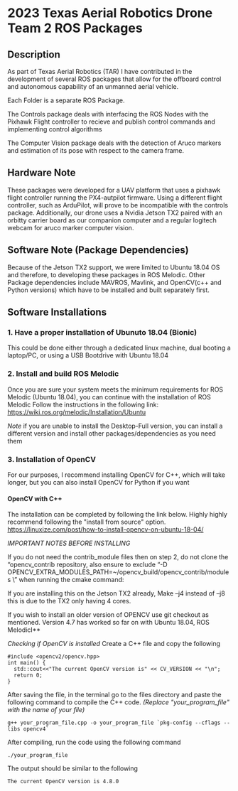 # **2023 Texas Aerial Robotics Drone Team 2 ROS Packages**

## **Description**
As part of Texas Aerial Robotics (TAR) I have contributed in the development of several ROS packages that allow for the offboard control and autonomous capability of an unmanned aerial vehicle.

Each Folder is a separate ROS Package. 

The Controls package deals with interfacing the ROS Nodes with the Pixhawk Flight controller to recieve and publish control commands and implementing control algorithms

The Computer Vision package deals with the detection of Aruco markers and estimation of its pose with respect to the camera frame.

## **Hardware Note**
These packages were developed for a UAV platform that uses a pixhawk flight controller running the PX4-autpilot firmware. Using a different flight controller, such as ArduPilot, will prove to be incompatible with the controls package.
Additionally, our drone uses a Nvidia Jetson TX2 paired with an orbitty carrier board as our companion computer and a regular logitech webcam for aruco marker computer vision.


## **Software Note (Package Dependencies)**
Because of the Jetson TX2 support, we were limited to Ubuntu 18.04 OS and therefore, to developing these packages in ROS Melodic.
Other Package dependencies include MAVROS, Mavlink, and OpenCV(c++ and Python versions) which have to be installed and built separately first.

## **Software Installations**
### 1. Have a proper installation of Ubunuto 18.04 (Bionic)

  This could be done either through a dedicated linux machine, dual booting a laptop/PC, or using a USB Bootdrive with Ubuntu 18.04

### 2. Install and build ROS Melodic

  Once you are sure your system meets the minimum requirements for ROS Melodic (Ubuntu 18.04), you can continue with the installation of ROS Melodic
  Follow the instructions in the following link: https://wiki.ros.org/melodic/Installation/Ubuntu

*Note* if you are unable to install the Desktop-Full version, you can install a different version and install other packages/dependencies as you need them

### 3. Installation of OpenCV

  For our purposes, I recommend installing OpenCV for C++, which will take longer, but you can also install OpenCV for Python if you want

#### **OpenCV with C++**

  The installation can be completed by following the link below. Highly highly recommend following the "install from source" option. 
    https://linuxize.com/post/how-to-install-opencv-on-ubuntu-18-04/

*IMPORTANT NOTES BEFORE INSTALLING*

If you do not need the contrib_module files then on step 2, do not clone the “opencv_contrib repository, also ensure to exclude “-D OPENCV_EXTRA_MODULES_PATH=~/opencv_build/opencv_contrib/modules \” when running the cmake command:  

If you are installing this on the Jetson TX2 already, Make –j4 instead of –j8 this is due to the TX2 only having 4 cores. 

If you wish to install an older version of OPENCV use git checkout as mentioned. Version 4.7 has worked so far on with Ubuntu 18.04, ROS MelodicI**

*Checking if OpenCV is installed*
Create a C++ file and copy the following


    #include <opencv2/opencv.hpp>
    int main() {
      std::cout<<"The current OpenCV version is" << CV_VERSION << "\n";
      return 0;
    }

After saving the file, in the terminal go to the files directory and paste the following command to compile the C++ code. *(Replace "your_program_file" with the name of your file)*

    g++ your_program_file.cpp -o your_program_file `pkg-config --cflags --libs opencv4`

After compiling, run the code using the following command

    ./your_program_file

The output should be similar to the following

    The current OpenCV version is 4.8.0

